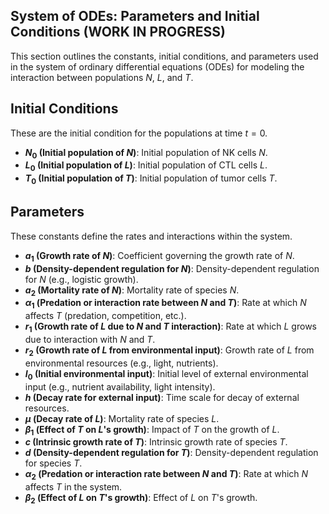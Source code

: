 ## System of ODEs: Parameters and Initial Conditions (WORK IN PROGRESS)

This section outlines the constants, initial conditions, and parameters used in the system of ordinary differential equations (ODEs) for modeling the interaction between populations $N$, $L$, and $T$.

## Initial Conditions
These are the initial condition for the populations at time $t = 0$.

- **$N_0$ (Initial population of $N$)**: Initial population of NK cells $N$.
- **$L_0$ (Initial population of $L$)**: Initial population of CTL cells $L$.
- **$T_0$ (Initial population of $T$)**: Initial population of tumor cells $T$.

## Parameters
These constants define the rates and interactions within the system.

- **$a_1$ (Growth rate of $N$)**: Coefficient governing the growth rate of $N$.
- **$b$ (Density-dependent regulation for $N$)**: Density-dependent regulation for $N$ (e.g., logistic growth).
- **$a_2$ (Mortality rate of $N$)**: Mortality rate of species $N$.
- **$\alpha_1$ (Predation or interaction rate between $N$ and $T$)**: Rate at which $N$ affects $T$ (predation, competition, etc.).
- **$r_1$ (Growth rate of $L$ due to $N$ and $T$ interaction)**: Rate at which $L$ grows due to interaction with $N$ and $T$.
- **$r_2$ (Growth rate of $L$ from environmental input)**: Growth rate of $L$ from environmental resources (e.g., light, nutrients).
- **$I_0$ (Initial environmental input)**: Initial level of external environmental input (e.g., nutrient availability, light intensity).
- **$h$ (Decay rate for external input)**: Time scale for decay of external resources.
- **$\mu$ (Decay rate of $L$)**: Mortality rate of species $L$.
- **$\beta_1$ (Effect of $T$ on $L$'s growth)**: Impact of $T$ on the growth of $L$.
- **$c$ (Intrinsic growth rate of $T$)**: Intrinsic growth rate of species $T$.
- **$d$ (Density-dependent regulation for $T$)**: Density-dependent regulation for species $T$.
- **$\alpha_2$ (Predation or interaction rate between $N$ and $T$)**: Rate at which $N$ affects $T$ in the system.
- **$\beta_2$ (Effect of $L$ on $T$'s growth)**: Effect of $L$ on $T$'s growth.


